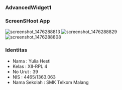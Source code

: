 ### AdvancedWidget1
### ScreenSHoot App
![screenshot_1476288813](https://cloud.githubusercontent.com/assets/22391791/19318140/9ba82bd2-90d1-11e6-8972-d4f93ffa0eb2.png)
![screenshot_1476288829](https://cloud.githubusercontent.com/assets/22391791/19318141/9be0d996-90d1-11e6-9d6d-065c32eabc57.png)
![screenshot_1476288808](https://cloud.githubusercontent.com/assets/22391791/19318142/9c059d9e-90d1-11e6-80bf-185799289355.png)
### Identitas 
* Nama          : Yulia Hesti 
* Kelas         : XII-RPL 4
* No Urut       : 39
* NIS           : 4465/1363.063
* Nama Sekolah  : SMK Telkom Malang  
